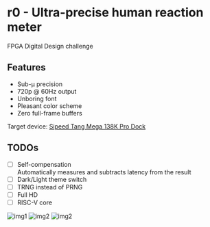 # r0 - Ultra-precise human reaction meter
FPGA Digital Design challenge

## Features
* Sub-µ precision
* 720p @ 60Hz output
* Unboring font
* Pleasant color scheme
* Zero full-frame buffers

Target device: [Sipeed Tang Mega 138K Pro Dock](https://wiki.sipeed.com/hardware/en/tang/tang-mega-138k/mega-138k-pro.html)

## TODOs
* [ ] Self-compensation \
 Automatically measures and subtracts latency from the result
* [ ] Dark/Light theme switch
* [ ] TRNG instead of PRNG
* [ ] Full HD
* [ ] RISC-V core

![img1](https://i.imgur.com/H6jQ0U6.jpeg)
![img2](https://i.imgur.com/UFC4RDU.jpeg)
![img2](https://i.imgur.com/TQIjK0l.jpeg)
